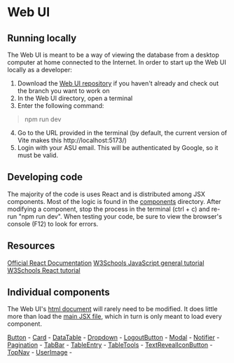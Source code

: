 # Web UI
## Running locally
The Web UI is meant to be a way of viewing the database from a desktop computer at home connected to the Internet.  In order to start up the Web UI locally as a developer:

1. Download the [Web UI repository](https://github.com/Field-Day-2022/field-day-2022-webUI) if you haven't already and check out the branch you want to work on
2. In the Web UI directory, open a terminal
3. Enter the following command:
> npm run dev
4. Go to the URL provided in the terminal (by default, the current version of Vite makes this http://localhost:5173/)
5. Login with your ASU email.  This will be authenticated by Google, so it must be valid.

## Developing code
The majority of the code is uses React and is distributed among JSX components.  Most of the logic is found in the [components](https://github.com/Field-Day-2022/field-day-2022-webUI/tree/main/src/components) directory.  After modifying a component, stop the process in the terminal (ctrl + c) and re-run "npm run dev".  When testing your code, be sure to view the browser's console (F12) to look for errors.

## Resources
[Official React Documentation](https://react.dev/)
[W3Schools JavaScript general tutorial](https://www.w3schools.com/js/)
[W3Schools React tutorial](https://www.w3schools.com/REACT/DEFAULT.ASP)


## Individual components
The Web UI's [html document](https://github.com/Field-Day-2022/field-day-2022-webUI/blob/main/index.html) will rarely need to be modified.  It does little more than load the [main JSX file](https://github.com/Field-Day-2022/field-day-2022-webUI/blob/main/src/main.jsx), which in turn is only meant to load every component.

[Button](https://github.com/Field-Day-2022/field-day-2022-webUI/blob/main/src/components/Button.jsx) - 
[Card](https://github.com/Field-Day-2022/field-day-2022-webUI/blob/main/src/components/Button.jsx) - 
[DataTable](https://github.com/Field-Day-2022/field-day-2022-webUI/blob/main/src/components/Button.jsx) - 
[Dropdown](https://github.com/Field-Day-2022/field-day-2022-webUI/blob/main/src/components/Button.jsx) - 
[LogoutButton](https://github.com/Field-Day-2022/field-day-2022-webUI/blob/main/src/components/Button.jsx) - 
[Modal](https://github.com/Field-Day-2022/field-day-2022-webUI/blob/main/src/components/Button.jsx) - 
[Notifier](https://github.com/Field-Day-2022/field-day-2022-webUI/blob/main/src/components/Button.jsx) - 
[Pagination](https://github.com/Field-Day-2022/field-day-2022-webUI/blob/main/src/components/Button.jsx) - 
[TabBar](https://github.com/Field-Day-2022/field-day-2022-webUI/blob/main/src/components/Button.jsx) - 
[TableEntry](https://github.com/Field-Day-2022/field-day-2022-webUI/blob/main/src/components/Button.jsx) - 
[TableTools](https://github.com/Field-Day-2022/field-day-2022-webUI/blob/main/src/components/Button.jsx) - 
[TextRevealIconButton](https://github.com/Field-Day-2022/field-day-2022-webUI/blob/main/src/components/Button.jsx) - 
[TopNav](https://github.com/Field-Day-2022/field-day-2022-webUI/blob/main/src/components/Button.jsx) - 
[UserImage](https://github.com/Field-Day-2022/field-day-2022-webUI/blob/main/src/components/Button.jsx) - 
